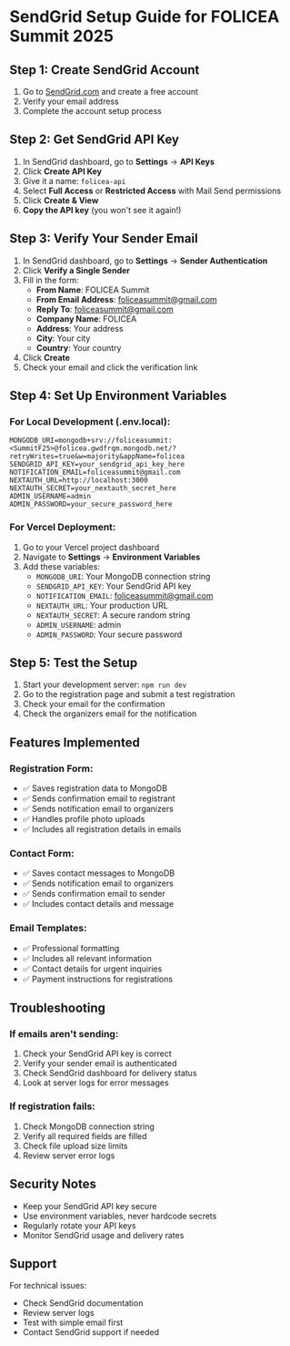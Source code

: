 # SendGrid Setup Guide for FOLICEA Summit 2025

## Step 1: Create SendGrid Account

1. Go to [SendGrid.com](https://sendgrid.com) and create a free account
2. Verify your email address
3. Complete the account setup process

## Step 2: Get SendGrid API Key

1. In SendGrid dashboard, go to **Settings** → **API Keys**
2. Click **Create API Key**
3. Give it a name: `folicea-api`
4. Select **Full Access** or **Restricted Access** with Mail Send permissions
5. Click **Create & View**
6. **Copy the API key** (you won't see it again!)

## Step 3: Verify Your Sender Email

1. In SendGrid dashboard, go to **Settings** → **Sender Authentication**
2. Click **Verify a Single Sender**
3. Fill in the form:
   - **From Name**: FOLICEA Summit
   - **From Email Address**: foliceasummit@gmail.com
   - **Reply To**: foliceasummit@gmail.com
   - **Company Name**: FOLICEA
   - **Address**: Your address
   - **City**: Your city
   - **Country**: Your country
4. Click **Create**
5. Check your email and click the verification link

## Step 4: Set Up Environment Variables

### For Local Development (.env.local):
```
MONGODB_URI=mongodb+srv://foliceasummit:<SummitF25>@folicea.gwdfrqm.mongodb.net/?retryWrites=true&w=majority&appName=folicea
SENDGRID_API_KEY=your_sendgrid_api_key_here
NOTIFICATION_EMAIL=foliceasummit@gmail.com
NEXTAUTH_URL=http://localhost:3000
NEXTAUTH_SECRET=your_nextauth_secret_here
ADMIN_USERNAME=admin
ADMIN_PASSWORD=your_secure_password_here
```

### For Vercel Deployment:
1. Go to your Vercel project dashboard
2. Navigate to **Settings** → **Environment Variables**
3. Add these variables:
   - `MONGODB_URI`: Your MongoDB connection string
   - `SENDGRID_API_KEY`: Your SendGrid API key
   - `NOTIFICATION_EMAIL`: foliceasummit@gmail.com
   - `NEXTAUTH_URL`: Your production URL
   - `NEXTAUTH_SECRET`: A secure random string
   - `ADMIN_USERNAME`: admin
   - `ADMIN_PASSWORD`: Your secure password

## Step 5: Test the Setup

1. Start your development server: `npm run dev`
2. Go to the registration page and submit a test registration
3. Check your email for the confirmation
4. Check the organizers email for the notification

## Features Implemented

### Registration Form:
- ✅ Saves registration data to MongoDB
- ✅ Sends confirmation email to registrant
- ✅ Sends notification email to organizers
- ✅ Handles profile photo uploads
- ✅ Includes all registration details in emails

### Contact Form:
- ✅ Saves contact messages to MongoDB
- ✅ Sends notification email to organizers
- ✅ Sends confirmation email to sender
- ✅ Includes contact details and message

### Email Templates:
- ✅ Professional formatting
- ✅ Includes all relevant information
- ✅ Contact details for urgent inquiries
- ✅ Payment instructions for registrations

## Troubleshooting

### If emails aren't sending:
1. Check your SendGrid API key is correct
2. Verify your sender email is authenticated
3. Check SendGrid dashboard for delivery status
4. Look at server logs for error messages

### If registration fails:
1. Check MongoDB connection string
2. Verify all required fields are filled
3. Check file upload size limits
4. Review server error logs

## Security Notes

- Keep your SendGrid API key secure
- Use environment variables, never hardcode secrets
- Regularly rotate your API keys
- Monitor SendGrid usage and delivery rates

## Support

For technical issues:
- Check SendGrid documentation
- Review server logs
- Test with simple email first
- Contact SendGrid support if needed

